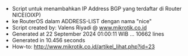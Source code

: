- Script untuk menambahkan IP Address BGP yang terdaftar di Router NICE(OIXP)
- ke RouterOS dalam ADDRESS-LIST dengan nama "nice"
- Script created by: Valens Riyadi @ www.mikrotik.co.id
- Generated at 22 September 2024 01:00:11 WIB ... 10662 lines
- Generated in 10.456 seconds
- How-to: http://www.mikrotik.co.id/artikel_lihat.php?id=23
